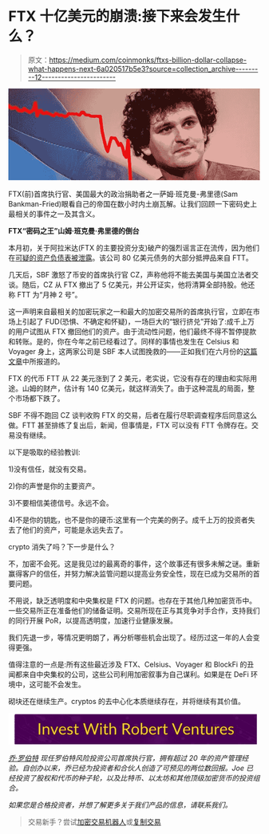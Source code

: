 # FTX 十亿美元的崩溃:接下来会发生什么？

> 原文：<https://medium.com/coinmonks/ftxs-billion-dollar-collapse-what-happens-next-6a020517b5e3?source=collection_archive---------12----------------------->

![](img/d9cfa466b87948c4879bde5d81b478b9.png)

FTX(前)首席执行官、美国最大的政治捐助者之一萨姆·班克曼-弗里德(Sam Bankman-Fried)眼看自己的帝国在数小时内土崩瓦解。让我们回顾一下密码史上最相关的事件之一及其含义。

**FTX“密码之王”山姆·班克曼·弗里德的倒台**

本月初，关于阿拉米达(FTX 的主要投资分支)破产的强烈谣言正在流传，因为他们在[可疑的资产负债表被泄露](https://bgqde.clicks.mlsend.com/te/cl/eyJ2Ijoie1wiYVwiOjQ1NTI1LFwibFwiOjcxODYxNDc0NjQzOTM2OTI1LFwiclwiOjcxODYxNDc2Mjg0OTU4NDc4fSIsInMiOiIzNTJhOGU4NTcyZTg1YmEyIn0)。该公司 80 亿美元债务的大部分抵押品来自 FTT。

几天后，SBF 激怒了币安的首席执行官 CZ，声称他将不能去美国与美国立法者交谈。随后，CZ 从 FTX 撤出了 5 亿美元，并公开证实，他将清算全部持股。他还称 FTT 为“月神 2 号”。

这一声明来自最相关的加密玩家之一和最大的加密交易所的首席执行官，立即在市场上引起了 FUD(恐惧、不确定和怀疑)，一场巨大的“银行挤兑”开始了:成千上万的用户试图从 FTX 撤回他们的资产。由于流动性问题，他们最终不得不暂停提款和转账。是的，你在今年之前已经看过了。同样的事情也发生在 Celsius 和 Voyager 身上，这两家公司是 SBF 本人试图挽救的——正如我们在六月份的[这篇文章](https://bgqde.clicks.mlsend.com/te/cl/eyJ2Ijoie1wiYVwiOjQ1NTI1LFwibFwiOjcxODYxNDc0NjUxMjc2OTU4LFwiclwiOjcxODYxNDc2Mjg0OTU4NDc4fSIsInMiOiI4M2NmZjNmOTkzNDkxZjI1In0)中所报道的。

FTX 的代币 FTT 从 22 美元涨到了 2 美元，老实说，它没有存在的理由和实际用途。山姆的财产，估计有 140 亿美元，就这样消失了。由于这种混乱的局面，整个市场都下跌了。

SBF 不得不跑回 CZ 谈判收购 FTX 的交易，后者在履行尽职调查程序后同意这么做。FTT 甚至排练了复出后，新闻，但事情是，FTX 可以没有 FTT 令牌存在。交易没有继续。

以下是吸取的经验教训:

1)没有信任，就没有交易。

2)你的声誉是你的主要资产。

3)不要相信美德信号。永远不会。

4)不是你的钥匙，也不是你的硬币:这里有一个完美的例子。成千上万的投资者失去了他们的资产，可能是永远失去了。

crypto 消失了吗？下一步是什么？

不，加密不会死。这是我见过的最离奇的事件，这个故事还有很多未解之谜。重新赢得客户的信任，并努力解决监管问题以提高业务安全性，现在已成为交易所的首要问题。

不用说，缺乏透明度和中央集权是 FTX 的问题。也存在于其他几种加密货币中。一些交易所正在准备他们的储备证明。交易所现在正与其竞争对手合作，支持我们的同行开展 PoR，以提高透明度，加速行业健康发展。

我们先退一步，等情况更明朗了，再分析哪些机会出现了。经历过这一年的人会变得更强。

值得注意的一点是:所有这些最近涉及 FTX、Celsius、Voyager 和 BlockFi 的丑闻都来自中央集权的公司，这些公司利用加密叙事为自己谋利。如果是在 DeFi 环境中，这可能不会发生。

砌块还在继续生产。cryptos 的去中心化本质继续存在，并将继续有其价值。

[![](img/5921ad624f7a620d798ff3a8061fd8a2.png)](https://robertventures.com/)

[*乔·罗伯特*](https://joerobert.com/) *现任罗伯特风险投资公司首席执行官，拥有超过 20 年的资产管理经验。自创办以来，乔已经为投资者和合伙人创造了可预见的两位数回报。Joe 已经投资了股权和代币的种子轮，以及比特币、以太坊和其他顶级加密货币的投资组合。*

*如果您是合格投资者，并想了解更多关于我们产品的信息，请联系我们。*

> 交易新手？尝试[加密交易机器人](/coinmonks/crypto-trading-bot-c2ffce8acb2a)或[复制交易](/coinmonks/top-10-crypto-copy-trading-platforms-for-beginners-d0c37c7d698c)